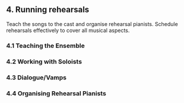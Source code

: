 ## 4. Running rehearsals

Teach the songs to the cast and organise rehearsal pianists. Schedule
rehearsals effectively to cover all musical aspects.

### 4.1 Teaching the Ensemble

### 4.2 Working with Soloists

### 4.3 Dialogue/Vamps

### 4.4 Organising Rehearsal Pianists